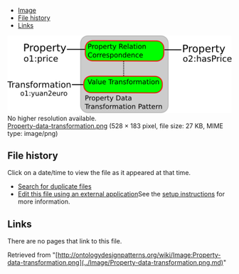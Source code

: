 * [Image](../Image/Property-data-transformation.png.md#file)
* [File history](../Image/Property-data-transformation.png.md#filehistory)
* [Links](../Image/Property-data-transformation.png.md#filelinks)

[![Image:Property-data-transformation.png](../images/8/8b/Property-data-transformation.png)](../images/8/8b/Property-data-transformation.png)  
No higher resolution available.  
[Property-data-transformation.png](../images/8/8b/Property-data-transformation.png)‎ (528 × 183 pixel, file size: 27 KB, MIME type: image/png)

## File history

Click on a date/time to view the file as it appeared at that time.



  
* [Search for duplicate files](http://ontologydesignpatterns.org/wiki/Special:FileDuplicateSearch/Property-data-transformation.png "Special:FileDuplicateSearch/Property-data-transformation.png")
* [Edit this file using an external application](http://ontologydesignpatterns.org/wiki/index.php?title=Image:Property-data-transformation.png&action=edit&externaledit=true&mode=file "Image:Property-data-transformation.png")See the [setup instructions](http://www.mediawiki.org/wiki/Manual:External_editors "http://www.mediawiki.org/wiki/Manual:External_editors") for more information.

## Links



There are no pages that link to this file.




Retrieved from "[http://ontologydesignpatterns.org/wiki/Image:Property-data-transformation.png](../Image/Property-data-transformation.png.md)"